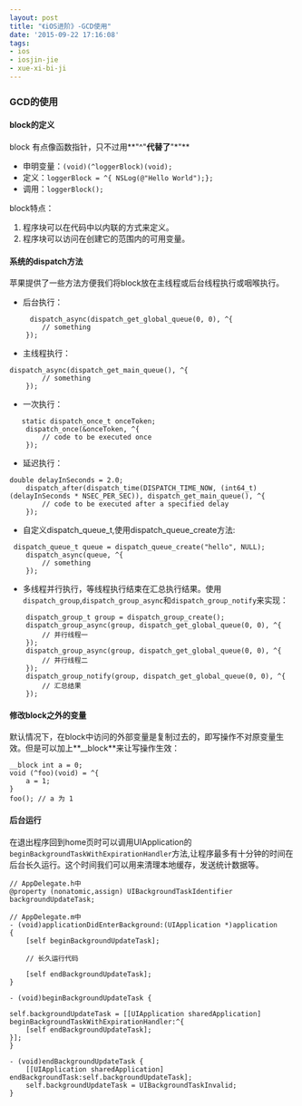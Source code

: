 ```yaml
---
layout: post
title: "《iOS进阶》-GCD使用"
date: '2015-09-22 17:16:08'
tags:
- ios
- iosjin-jie
- xue-xi-bi-ji
---
```


### GCD的使用

#### block的定义
block 有点像函数指针，只不过用**"^"**代替了**"*"**

- 申明变量：`(void)(^loggerBlock)(void);`
- 定义：`loggerBlock = ^{ NSLog(@"Hello World");};`
- 调用：`loggerBlock();`

block特点：

1. 程序块可以在代码中以内联的方式来定义。
2. 程序块可以访问在创建它的范围内的可用变量。

#### 系统的dispatch方法
苹果提供了一些方法方便我们将block放在主线程或后台线程执行或咽喉执行。

- 后台执行：

```
     dispatch_async(dispatch_get_global_queue(0, 0), ^{
        // something
    });
```
- 主线程执行：

```
dispatch_async(dispatch_get_main_queue(), ^{
        // something
    });
```
- 一次执行：

```
   static dispatch_once_t onceToken;
    dispatch_once(&onceToken, ^{
        // code to be executed once
    });
```
- 延迟执行：

```
double delayInSeconds = 2.0;
    dispatch_after(dispatch_time(DISPATCH_TIME_NOW, (int64_t)(delayInSeconds * NSEC_PER_SEC)), dispatch_get_main_queue(), ^{
        // code to be executed after a specified delay
    });
```

- 自定义dispatch_queue_t,使用dispatch_queue_create方法:

```
 dispatch_queue_t queue = dispatch_queue_create("hello", NULL);
    dispatch_async(queue, ^{
        // something
    });
```
- 多线程并行执行，等线程执行结束在汇总执行结果。使用`dispatch_group`,`dispatch_group_async`和`dispatch_group_notify`来实现：

```
    dispatch_group_t group = dispatch_group_create();
    dispatch_group_async(group, dispatch_get_global_queue(0, 0), ^{
        // 并行线程一
    });
    dispatch_group_async(group, dispatch_get_global_queue(0, 0), ^{
        // 并行线程二
    });
    dispatch_group_notify(group, dispatch_get_global_queue(0, 0), ^{
        // 汇总结果
    });

```

#### 修改block之外的变量
默认情况下，在block中访问的外部变量是复制过去的，即写操作不对原变量生效。但是可以加上**__block**来让写操作生效：

```
__block int a = 0;
void (^foo)(void) = ^{
	a = 1;
}
foo(); // a 为 1
```

#### 后台运行
在退出程序回到home页时可以调用UIApplication的`beginBackgroundTaskWithExpirationHandler`方法,让程序最多有十分钟的时间在后台长久运行。这个时间我们可以用来清理本地缓存，发送统计数据等。

```
// AppDelegate.h中
@property (nonatomic,assign) UIBackgroundTaskIdentifier backgroundUpdateTask;  

// AppDelegate.m中
- (void)applicationDidEnterBackground:(UIApplication *)application
{
    [self beginBackgroundUpdateTask];
    
    // 长久运行代码
    
    [self endBackgroundUpdateTask];
}

- (void)beginBackgroundUpdateTask {

self.backgroundUpdateTask = [[UIApplication sharedApplication] beginBackgroundTaskWithExpirationHandler:^{
    [self endBackgroundUpdateTask];
}];
}

- (void)endBackgroundUpdateTask {
    [[UIApplication sharedApplication] endBackgroundTask:self.backgroundUpdateTask];
    self.backgroundUpdateTask = UIBackgroundTaskInvalid;
}

```
